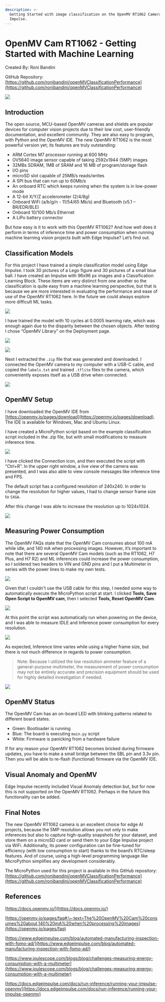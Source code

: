 ```yaml
---
description: >-
  Getting Started with image classification on the OpenMV RT1062 Camera and Edge
  Impulse.
---
```


# OpenMV Cam RT1062 - Getting Started with Machine Learning

Created By: Roni Bandini

GitHub Repository: [https://github.com/ronibandini/openMVClassificationPerformance](https://github.com/ronibandini/openMVClassificationPerformance)

![](../../.gitbook/assets/getting-started-openmv-rt1062/cover.jpg)

## Introduction

The open source, MCU-based OpenMV cameras and shields are popular devices for computer vision projects due to their low cost, user-friendly documentation, and excellent community. They are also easy to program, with Python and the OpenMV IDE. The new OpenMV RT1062 is the most powerful version yet; its features are truly outstanding:

* ARM Cortex M7 processor running at 600 MHz
* OV5640 image sensor capable of taking 2592x1944 (5MP) images
* 32MBs SDRAM, 1MB of SRAM and 16 MB of program/storage flash
* I/O pins
* microSD slot capable of 25MB/s reads/writes
* A SPI bus that can run up to 60Mb/s
* An onboard RTC which keeps running when the system is in low-power mode
* A 12-bit X/Y/Z accelerometer (2/4/8g)
* Onboard WiFi (a/b/g/n - 11/54/65 Mb/s) and Bluetooth (v5.1 – BR/EDR/BLE)
* Onboard 10/100 Mb/s Ethernet
* A LiPo battery connector

But how easy is it to work with this OpenMV RT1062? And how well does it perform in terms of inference time and power consumption when running machine learning vision projects built with Edge Impulse? Let’s find out.

## Classification Models

For this project I have trained a simple classification model using Edge Impulse. I took 30 pictures of a Lego figure and 30 pictures of a small blue ball. I have created an Impulse with 96x96 px images and a Classification Learning Block. These items are very distinct from one another so the classification is quite easy from a machine learning perspective, but that is because we are more interested in evaluating the performance and ease of use of the OpenMV RT1062 here. In the future we could always explore more difficult ML tasks.

![](../../.gitbook/assets/getting-started-openmv-rt1062/dataset.jpg)

I have trained the model with 10 cycles at 0.0005 learning rate, which was enough again due to the disparity between the chosen objects. After testing I chose “OpenMV Library” on the Deployment page.

![](../../.gitbook/assets/getting-started-openmv-rt1062/model.jpg)

![](../../.gitbook/assets/getting-started-openmv-rt1062/deploy.jpg)

Next I extracted the `.zip` file that was generated and downloaded. I connected the OpenMV camera to my computer with a USB-C cable, and copied the `labels.txt` and trained `.tflite` files to the camera, which conveniently exposes itself as a USB drive when connected.

![](../../.gitbook/assets/getting-started-openmv-rt1062/file-copy.jpg)

## OpenMV Setup

I have downloaded the OpenMV IDE from [https://openmv.io/pages/download](https://openmv.io/pages/download). The IDE is available for Windows, Mac and Ubuntu Linux.

I have created a MicroPython script based on the example classification script included in the .zip file, but with small modifications to measure inference time.

![](../../.gitbook/assets/getting-started-openmv-rt1062/inference-240.jpg)

I have clicked the Connection icon, and then executed the script with “Ctrl+R”. In the upper right window, a live view of the camera was presented, and I was also able to view console messages like inference time and FPS.

The default script has a configured resolution of 240x240. In order to change the resolution for higher values, I had to change sensor frame size to `SXGA`.

After this change I was able to increase the resolution up to 1024x1024.

![](../../.gitbook/assets/getting-started-openmv-rt1062/inference-1024.jpg)

## Measuring Power Consumption

The OpenMV FAQs state that the OpenMV Cam consumes about 100 mA while idle, and 140 mA when processing images. However, it’s important to note that there are several OpenMV Cam models (such as the RT1062, H7 Plus, and H7 R2) and ML inferences could increase the power consumption, so I soldered two headers to VIN and GND pins and I put a Multimeter in series with the power lines to make my own tests.

![](../../.gitbook/assets/getting-started-openmv-rt1062/power-test-1.jpg)

Given that I couldn't use the USB cable for this step, I needed some way to automatically execute the MicroPython script at start. I clicked **Tools, Save Open Script to OpenMV cam**, then I selected **Tools, Reset OpenMV Cam**.

![](../../.gitbook/assets/getting-started-openmv-rt1062/auto-start.jpg)

At this point the script was automatically run when powering on the device, and I was able to measure IDLE and Inference power consumption for every resolution.

![](../../.gitbook/assets/getting-started-openmv-rt1062/power-test-2.jpg)

As expected, Inference time varies while using a higher frame size, but there is not much difference in regards to power consumption.

> Note: Because I utilized the low resolution ammeter feature of a general-purpose multimeter, the measurement of power consumption may not be entirely accurate and precision equipment should be used for highly detailed investigation if needed.

![](../../.gitbook/assets/getting-started-openmv-rt1062/results.jpg)

## OpenMV Status

The OpenMV Cam has an on-board LED with blinking patterns related to different board states.

* Green: Bootloader is running
* Blue: The board is executing `main.py` script
* White: Firmware is panicking from a hardware failure

If for any reason your OpenMV RT1062 becomes bricked during firmware updates, you have to make a small bridge between the SBL pin and 3.3v pin. Then you will be able to re-flash (functional) firmware via the OpenMV IDE.

## Visual Anomaly and OpenMV

Edge Impulse recently included Visual Anomaly detection but, but for now this is not supported on the OpenMV RT1062. Perhaps in the future this functionality can be added.

## Final Notes

The new OpenMV RT1062 camera is an excellent choice for edge AI projects, because the 5MP resolution allows you not only to make inferences but also to capture high-quality snapshots for your dataset, and store them on a microSD card or send them to your Edge Impulse project via WiFi. Additionally, its power configuration can be fine-tuned for efficiency (with low consumption to start) thanks to the board’s RTC/sleep features. And of course, using a high-level programming language like MicroPython simplifies any development considerably.

The MicroPython used for this project is available in this GitHub repository: [https://github.com/ronibandini/openMVClassificationPerformance](https://github.com/ronibandini/openMVClassificationPerformance)

## References

[https://docs.openmv.io/](https://docs.openmv.io/)

[https://openmv.io/pages/faq#:\~:text=The%20OpenMV%20Cam%20consumes%20about,140%20mA%20when%20processing%20images](https://openmv.io/pages/faq)

[https://www.edgeimpulse.com/blog/automated-manufacturing-inspection-with-fomo-ad/](https://www.edgeimpulse.com/blog/automated-manufacturing-inspection-with-fomo-ad/)

[https://www.joulescope.com/blogs/blog/challenges-measuring-energy-consumption-with-a-multimeter](https://www.joulescope.com/blogs/blog/challenges-measuring-energy-consumption-with-a-multimeter)

[https://docs.edgeimpulse.com/docs/run-inference/running-your-impulse-openmv](https://docs.edgeimpulse.com/docs/run-inference/running-your-impulse-openmv)
